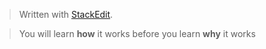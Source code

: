


> Written with [StackEdit](https://stackedit.io/).

> You will learn **how** it works before you learn **why** it works

<!--stackedit_data:
eyJoaXN0b3J5IjpbLTE3OTMzMTg1MDEsLTE2MzQwNjczOTJdfQ
==
-->